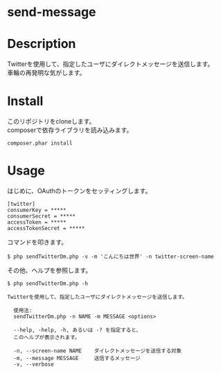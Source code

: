 send-message
======================

# Description

Twitterを使用して、指定したユーザにダイレクトメッセージを送信します。  
車輪の再発明な気がします。  

# Install

このリポジトリをcloneします。  
composerで依存ライブラリを読み込みます。  

```
composer.phar install
```

# Usage

はじめに、OAuthのトークンをセッティングします。  

```ini:~/etc/secret
[twitter]
consumerKey = *****
consumerSecret = *****
accessToken = *****
accessTokenSecret = *****
```

コマンドを叩きます。  

```
$ php sendTwitterDm.php -v -m 'こんにちは世界' -n twitter-screen-name
```

その他、ヘルプを参照します。  

```
$ php sendTwitterDm.php -h

Twitterを使用して、指定したユーザにダイレクトメッセージを送信します。

  使用法:
  sendTwitterDm.php -n NAME -m MESSAGE <options>

  --help, -help, -h, あるいは -? を指定すると、
  このヘルプが表示されます。

  -n, --screen-name NAME    ダイレクトメッセージを送信する対象
  -m, --message MESSAGE     送信するメッセージ
  -v, --verbose
```
